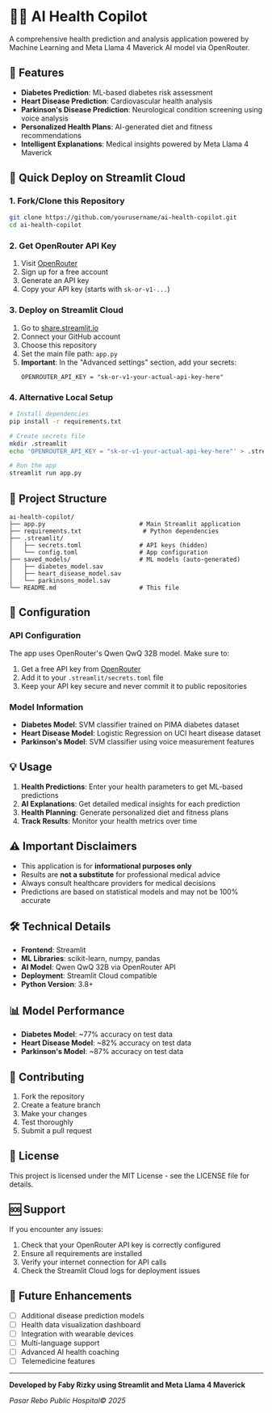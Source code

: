 # 🧑‍⚕️ AI Health Copilot

A comprehensive health prediction and analysis application powered by Machine Learning and Meta Llama 4 Maverick AI model via OpenRouter.

## 🌟 Features

- **Diabetes Prediction**: ML-based diabetes risk assessment
- **Heart Disease Prediction**: Cardiovascular health analysis
- **Parkinson's Disease Prediction**: Neurological condition screening using voice analysis
- **Personalized Health Plans**: AI-generated diet and fitness recommendations
- **Intelligent Explanations**: Medical insights powered by Meta Llama 4 Maverick

## 🚀 Quick Deploy on Streamlit Cloud

### 1. Fork/Clone this Repository
```bash
git clone https://github.com/yourusername/ai-health-copilot.git
cd ai-health-copilot
```

### 2. Get OpenRouter API Key
1. Visit [OpenRouter](https://openrouter.ai/)
2. Sign up for a free account
3. Generate an API key
4. Copy your API key (starts with `sk-or-v1-...`)

### 3. Deploy on Streamlit Cloud
1. Go to [share.streamlit.io](https://share.streamlit.io/)
2. Connect your GitHub account
3. Choose this repository
4. Set the main file path: `app.py`
5. **Important**: In the "Advanced settings" section, add your secrets:
   ```
   OPENROUTER_API_KEY = "sk-or-v1-your-actual-api-key-here"
   ```

### 4. Alternative Local Setup
```bash
# Install dependencies
pip install -r requirements.txt

# Create secrets file
mkdir .streamlit
echo 'OPENROUTER_API_KEY = "sk-or-v1-your-actual-api-key-here"' > .streamlit/secrets.toml

# Run the app
streamlit run app.py
```

## 📁 Project Structure

```
ai-health-copilot/
├── app.py                          # Main Streamlit application
├── requirements.txt                 # Python dependencies
├── .streamlit/
│   ├── secrets.toml                # API keys (hidden)
│   └── config.toml                 # App configuration
├── saved_models/                   # ML models (auto-generated)
│   ├── diabetes_model.sav
│   ├── heart_disease_model.sav
│   └── parkinsons_model.sav
└── README.md                       # This file
```

## 🔧 Configuration

### API Configuration
The app uses OpenRouter's Qwen QwQ 32B model. Make sure to:
1. Get a free API key from [OpenRouter](https://openrouter.ai/)
2. Add it to your `.streamlit/secrets.toml` file
3. Keep your API key secure and never commit it to public repositories

### Model Information
- **Diabetes Model**: SVM classifier trained on PIMA diabetes dataset
- **Heart Disease Model**: Logistic Regression on UCI heart disease dataset  
- **Parkinson's Model**: SVM classifier using voice measurement features

## 💡 Usage

1. **Health Predictions**: Enter your health parameters to get ML-based predictions
2. **AI Explanations**: Get detailed medical insights for each prediction
3. **Health Planning**: Generate personalized diet and fitness plans
4. **Track Results**: Monitor your health metrics over time

## ⚠️ Important Disclaimers

- This application is for **informational purposes only**
- Results are **not a substitute** for professional medical advice
- Always consult healthcare providers for medical decisions
- Predictions are based on statistical models and may not be 100% accurate

## 🛠️ Technical Details

- **Frontend**: Streamlit
- **ML Libraries**: scikit-learn, numpy, pandas
- **AI Model**: Qwen QwQ 32B via OpenRouter API
- **Deployment**: Streamlit Cloud compatible
- **Python Version**: 3.8+

## 📊 Model Performance

- **Diabetes Model**: ~77% accuracy on test data
- **Heart Disease Model**: ~82% accuracy on test data
- **Parkinson's Model**: ~87% accuracy on test data

## 🤝 Contributing

1. Fork the repository
2. Create a feature branch
3. Make your changes
4. Test thoroughly
5. Submit a pull request

## 📄 License

This project is licensed under the MIT License - see the LICENSE file for details.

## 🆘 Support

If you encounter any issues:
1. Check that your OpenRouter API key is correctly configured
2. Ensure all requirements are installed
3. Verify your internet connection for API calls
4. Check the Streamlit Cloud logs for deployment issues

## 🔮 Future Enhancements

- [ ] Additional disease prediction models
- [ ] Health data visualization dashboard
- [ ] Integration with wearable devices
- [ ] Multi-language support
- [ ] Advanced AI health coaching
- [ ] Telemedicine features

---

**Developed by Faby Rizky using Streamlit and Meta Llama 4 Maverick**

*Pasar Rebo Public Hospital© 2025*
